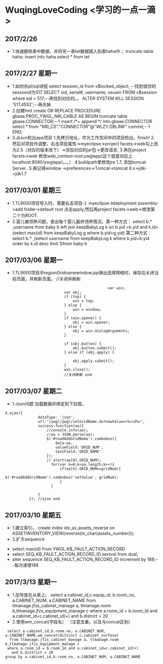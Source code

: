 # WuqingLoveCoding <学习的一点一滴>

## 2017/2/26

- 1.快速删除表中数据，并将另一表tet数据插入到表haha中；
truncate table haha;
insert into haha select * from tet

## 2017/2/27 星期一

+ 1.如何杀pl/sql进程
select session_id from v$locked_object; --找到锁住的sessionid为517
SELECT sid, serial#, username, osuser FROM v$session where sid = 517;--再找到对应的。。
ALTER SYSTEM KILL SESSION '517,4552';--再杀掉
+ 2.创建hint
create OR REPLACE PROCEDURE gbase.PROC_YWGL_NRI_CABLE AS
BEGIN
truncate table gbase.CONNECTOR;--1
insert /*+ append */ into gbase.CONNECTOR select * from "NRI_CS"."CONNECTOR"@"WLZY.DBLINK" commit;--1
END;
+ 3.从svn检出app项目
1.先拷贝地址，作为工作空间中的项目检出。finish! 
2.然后对项目作调整，右击项目属性->myeclipse->project facets->web勾上改为2.5（对应的版本改下）->添加对应的jar包->更改语言;
3.再在project facets->web 修改web_context-root:ywglapp(这个就是对应上localhost:8080/ywglapp/。。。）
4.buildpath里修改jre 1.7, 添加tomcat Server..
5.再记得window ->preferences->Tomcat->tomcat 6.x->jdk->jdk1.7

## 2017/03/01 星期三

- 1.TL9000项目导入时，需要右击项目-》myeclipse-》deployment assembly->add folder->default root 点击apply,然后再project facets->web->修改第二个为ROOT.
- 2.婴儿被领养问题，查出每个婴儿最终领养情况。第一种方式：
select b.* ,username  from baby b left join keepBabyLog k 
on b.yid =k.yid and k.id=(select max(id) from keepBabyLog g where b.yid=g.yid)
第二种方式：select b.* ,(select username from keepBabyLog k  where k.yid=b.yid  order by k.id desc limit 1)from baby b

## 2017/03/06 星期一

- 1.TL9000项目中regionGridnamewindow.jsp弹出选择网格时，保存后关闭当前页面，并刷新页面。
            //关闭并刷新
 ```  
		                                        var win;
							var obj;
							if (top) {
							    win = top;
							} else {
							    win = window;
							}
							if (win.opener) {
							    obj = win.opener;
							} else {
							    obj = win.dialogArguments;
							}

							if (obj.button) {
							    obj.button.submit();
							} else if (obj.apply) {

							    obj.apply.submit();
							}
							win.close();
							//关闭刷新 end
 ``` 

## 2017/03/07 星期二

- 1.Json问题 加载数据并绑定到下拉框。
 ```
$.ajax({
				dataType: 'json',
				url:'/ywgl/ywgl/selGridName.do?newValue=<%=id%>',
				success:function(aa){
					//console.info(aa);
					//aa = JSON.parse(aa);
					$('#roadAddGridName').combobox({
						data:aa,
					    valueField:'GRID_NUM',
					    textField:'GRID_NAME'
					});
					// alert(aa[0].GRID_NUM);
                      for(var k=0;k<aa.length;k++){
                    	  if(aa[k].GRID_NUM==gridNum){
                    		  $('#roadAddGridName').combobox('setValue', gridNum);
                    	  }
                      }
					 
				}
			}); //ajax end
 ```
 
## 2017/03/10 星期五

- 1.建立索引。
create index idx_av_assets_reverse on ASSETINVENTORY_VIEW(reverse(to_char(assets_number)));
- 2.扩大sequence
* select max(id) from YWGL.KB_FAULT_ACTION_RECORD
* select SEQ_KB_FAULT_ACTION_RECORD_ID.nextval from dual;
* alter sequence SEQ_KB_FAULT_ACTION_RECORD_ID increment by 188;--每次递增188
## 2017/3/13 星期一

- 1.加号放在从表上。
select a.cabinet_id,c.equip_id, b.room_no, a.CABINET_NUM, a.CABINET_NAME
  from tlmanage.jfzs_cabinet_manage a, tlmanage.room b,tlmanage.jfzs_equipment_manage c
 where a.room_id = b.room_Id and a.cabinet_id=c.cabinet_id(+)
   and b.district = 20
- 2.使用wm_concat(字段名） （注意去重。以及与concat区别）
``` 
 select a.cabinet_id,b.room_no, a.CABINET_NUM, a.CABINET_NAME,wm_concat(distinct c.cabinet_surface)
  from tlmanage.jfzs_cabinet_manage a, tlmanage.room b,tlmanage.jfzs_equipment_manage c
 where a.room_id = b.room_Id and a.cabinet_id=c.cabinet_id(+)
   and b.district = 20
group by a.cabinet_id,b.room_no, a.CABINET_NUM, a.CABINET_NAME

``` 
